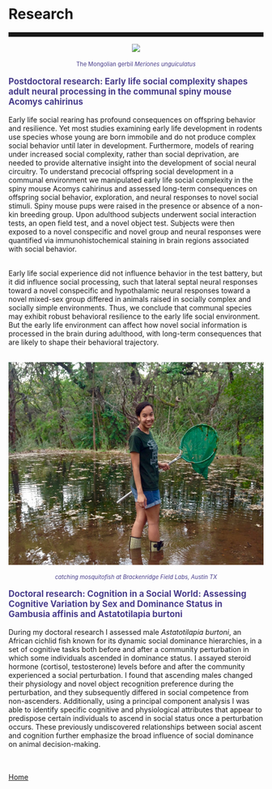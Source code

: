 <body>
		
<div class="container">
<div class="blurb">
<h1>Research</h1>
<hr style="height:9px;color:#84949B">

<p><center><img src="/images/gerbil.gif" height="200"> </center></p>
<p style="text-align:center;font-size:80%"><font color="darkslateblue"> The Mongolian gerbil <i> Meriones unguiculatus</i></font></p>

<p style="text-align:left;font-size:120%"><b><font color="darkslateblue">Postdoctoral research: Early life social complexity shapes adult neural processing in the communal spiny mouse Acomys cahirinus</font></b><br></p>

Early life social rearing has profound consequences on offspring behavior and resilience. Yet most studies examining early life development in rodents use species whose young are born immobile and do not produce complex social behavior until later in development. Furthermore, models of rearing under increased social complexity, rather than social deprivation, are needed to provide alternative insight into the development of social neural circuitry. To understand precocial offspring social development in a communal environment we manipulated early life social complexity in the spiny mouse Acomys cahirinus and assessed long-term consequences on offspring social behavior, exploration, and neural responses to novel social stimuli. Spiny mouse pups were raised in the presence or absence of a non-kin breeding group. Upon adulthood subjects underwent social interaction tests, an open field test, and a novel object test. Subjects were then exposed to a novel conspecific and novel group and neural responses were quantified via immunohistochemical staining in brain regions associated with social behavior. <br><br>

Early life social experience did not influence behavior in the test battery, but it did influence social processing, such that lateral septal neural responses toward a novel conspecific and hypothalamic neural responses toward a novel mixed-sex group differed in animals raised in socially complex and socially simple environments. Thus, we conclude that communal species may exhibit robust behavioral resilience to the early life social environment. But the early life environment can affect how novel social information is processed in the brain during adulthood, with long-term consequences that are likely to shape their behavioral trajectory. <br><br>


<p><center><img src="/images/BFL.jpg" height="400"> </center></p>
<p style="text-align:center;font-size:80%"><i><font color="darkslateblue"> catching mosquitofish at Brackenridge Field Labs, Austin TX</font></i></p>


<p style="text-align:left;font-size:120%"><b><font color="darkslateblue">Doctoral research: Cognition in a Social World: Assessing Cognitive Variation by Sex and Dominance Status in Gambusia affinis and Astatotilapia burtoni</i></font></b><br></p>

During my doctoral research I assessed male <i>Astatotilapia burtoni</i>, an African cichlid fish known for its dynamic social dominance hierarchies, in a set of cognitive tasks both before and after a community perturbation in which some individuals ascended in dominance status. I assayed steroid hormone (cortisol, testosterone) levels before and after the community experienced a social perturbation. I found that ascending males changed their physiology and novel object recognition preference during the perturbation, and they subsequently differed in social competence from non-ascenders. Additionally, using a principal component analysis I was able to identify specific cognitive and physiological attributes that appear to predispose certain individuals to ascend in social status once a perturbation occurs. These previously undiscovered relationships between social ascent and cognition further emphasize the broad influence of social dominance on animal decision-making.








	
<br><br><a href="../">Home</a>
